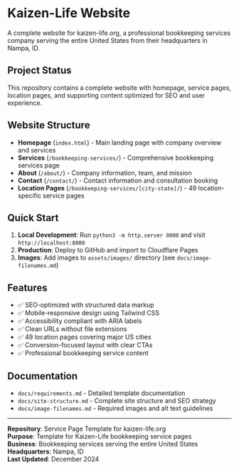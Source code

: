# Kaizen-Life Website

A complete website for kaizen-life.org, a professional bookkeeping services company serving the entire United States from their headquarters in Nampa, ID.

## Project Status

This repository contains a complete website with homepage, service pages, location pages, and supporting content optimized for SEO and user experience.

## Website Structure

- **Homepage** (`index.html`) - Main landing page with company overview and services
- **Services** (`/bookkeeping-services/`) - Comprehensive bookkeeping services page
- **About** (`/about/`) - Company information, team, and mission
- **Contact** (`/contact/`) - Contact information and consultation booking
- **Location Pages** (`/bookkeeping-services/[city-state]/`) - 49 location-specific service pages

## Quick Start

1. **Local Development**: Run `python3 -m http.server 8000` and visit `http://localhost:8000`
2. **Production**: Deploy to GitHub and import to Cloudflare Pages
3. **Images**: Add images to `assets/images/` directory (see `docs/image-filenames.md`)

## Features

- ✅ SEO-optimized with structured data markup
- ✅ Mobile-responsive design using Tailwind CSS
- ✅ Accessibility compliant with ARIA labels
- ✅ Clean URLs without file extensions
- ✅ 49 location pages covering major US cities
- ✅ Conversion-focused layout with clear CTAs
- ✅ Professional bookkeeping service content

## Documentation

- `docs/requirements.md` - Detailed template documentation
- `docs/site-structure.md` - Complete site structure and SEO strategy
- `docs/image-filenames.md` - Required images and alt text guidelines

---

**Repository**: Service Page Template for kaizen-life.org  
**Purpose**: Template for Kaizen-Life bookkeeping service pages  
**Business**: Bookkeeping services serving the entire United States  
**Headquarters**: Nampa, ID  
**Last Updated**: December 2024